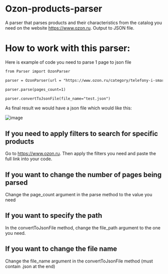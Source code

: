 # Ozon-products-parser
A parser that parses products and their characteristics from the catalog you need on the website https://www.ozon.ru. Output to JSON file.

How to work with this parser:
================================

Here is example of code you need to parse 1 page to json file

```html
from Parser import OzonParser

parser = OzonParser(url = "https://www.ozon.ru/category/telefony-i-smart-chasy-15501/")

parser.parse(pages_count=1)

parser.convertToJsonFile(file_name="test.json")
```

As final result we would have a json file which would like this:

![image](https://github.com/Asikul1415/Ozon-products-parser/assets/83174848/67664e03-cd05-4557-badf-0b6d41655dd5)

If you need to apply filters to search for specific products
----------------------
Go to https://www.ozon.ru. Then apply the filters you need and paste the full link into your code.

If you want to change the number of pages being parsed
-----------------------
Change the page_count argument in the parse method to the value you need

If you want to specify the path
------------------------
In the convertToJsonFile method, change the file_path argument to the one you need.

If you want to change the file name
------------------------
Change the file_name argument in the convertToJsonFile method (must contain .json at the end)
